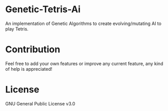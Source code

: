 # Genetic-Tetris-Ai
An implementation of Genetic Algorithms to create evolving/mutating AI to play Tetris.

# Contribution
Feel free to add your own features or improve any current feature, any kind of help is appreciated!

# License
GNU General Public License v3.0
